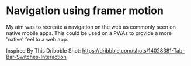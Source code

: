 # Navigation using framer motion

My aim was to recreate a navigation on the web as commonly seen on native mobile apps. 
This could be used on a PWAs to provide a more 'native' feel to a web app.

Inspired By This Dribbble Shot: https://dribbble.com/shots/14028381-Tab-Bar-Switches-Interaction
